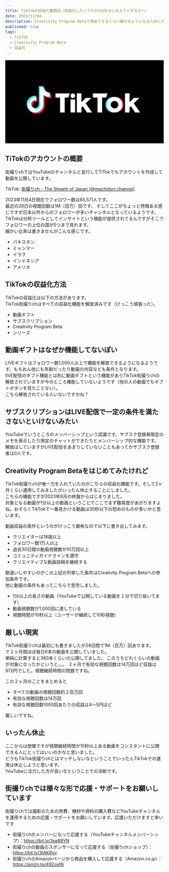 ```yaml
---
title: TikTokの収益化奮闘記（収益化したくてTikTokをはじめようとする人へ）
date: 2023/11/04
description: Creativity Program Betaで満足できるくらい稼げるようになるためにやったこと（結果、挫折）
published: true
tags:
  - TikTok
  - Creativity Program Beta
  - 収益化
---
```


![TikTok](/images/2023/11/tiktok_logo.jpg "TikTok")

## TiTokのアカウントの概要
街撮りchではYouTubeのチャンネルと並行してTiTokでもアカウントを作成して動画を公開しています。  

TikTok: <a href="https://www.tiktok.com/@machidori.channel" target="_blank">街撮りch - The Streets of Japan (@machidori.channel)</a>

2023年11月4日現在でフォロワー数は65,571人です。  
最近の28日の視聴回数は1M（百万）回です。
そしてここがちょっと特徴ある感じですが日本以外からのフォロワーが多いチャンネルとなっているようです。TikTokは分析ツールとしてインサイトという機能が提供されてるんですがそこでフォロワーの上位の国が5つまで見れます。  
細かい比率は書きませんがこんな感じです。  

* パキスタン
* ミャンマー
* イラク
* インドネシア
* アメリカ

## TikTokの収益化方法
TikTokの収益化は以下の方法があります。  
TikTok街撮りchはすべての収益化機能を解放済みです（けっこう頑張った）。

* 動画ギフト
* サブスクリプション
* Creativity Program Beta
* シリーズ

<!-- more -->

## 動画ギフトはなぜか機能してないぽい
LIVEギフトはフォロワー数1,000人以上で機能を解放できるようになるようです。もちおん他にも年齢だったり動画の内容なども条件となります。  
lIVE配信のギフト機能とは別に動画ギフトという機能がありTikTok街撮りchの解放されていますが今のところ機能していないようです（他の人の動画でもギフトボタンを見たことない）。  
こちら解放されている人いないですかね？

## サブスクリプションはLIVE配信で一定の条件を満たさないといけないみたい
YouTubeでいうところのメンバーシップという認識です。サブスク登録者限定のメモを表示したり限定のチャットができたりとメンバーシップ的な機能です。  
解放はしていますがLIVE配信をあまりしていないこともあってかサブスク登録者は0人です。  

## Creativity Program Betaをはじめてみたけれど
TikTok街撮りchが唯一力を入れていたのがこちらの収益化機能です。そして2ヶ月くらい運用してみましたがいったん休止することにしました。  
こちらの機能ですが2023年8月の終盤からはじまりました。  
対象となる動画が1分以上の動画ということでここでまず難易度があがりますよね。おそらくTikTokで一番見かける動画は30秒以下の短めのものが多いかと思います。  

動画収益の条件というのがけっこう厳格なので以下に書き出してみます。

* クリエイターは18歳以上
* フォロワー数1万人以上
* 過去30日間の動画視聴数が10万回以上
* コミュニティガイドラインを遵守
* クリエイティブな動画投稿を継続する

勘違いしやすいのがこの上記の列挙した条件はCreativity Program Betaへの参加条件です。  
他に動画の条件もあってこちらで苦労しました。

* 1分以上の長さの動画（YouTubeで公開している動画を１分で切り抜いてます）
* 動画視聴数が1,000回に達している
* 視聴時間が10秒以上（ユーザーが継続して10秒視聴）

## 厳しい現実
TikTok街撮りchは最初にも書きましたが28日間で1M（百万）回あります。  
で２ヶ月間ほぼ毎日6本の動画を公開していました。  
単純に計算すると360本くらいの公開してました。
このうちどれくらいの動画が対象になったかというと。。。
２ヶ月で有効な視聴回数は14万回ほど収益は972円でした。視聴継続時間の問題ですね。

この２ヶ月のことをまとめると

* すべての動画の視聴回数約２百万回
* 有効な視聴回数は14万回
* 有効な視聴回数1000回あたりの収益は4〜5円ほど

厳しいですね。

## いったん休止
ここからは想像ですが視聴継続時間が10秒以上ある動画をコンスタントに公開できる人にとってはいいのかなと思いました。  
どうもTikTok街撮りchとはマッチしないなということでいったんTikTokでの運用は休止しようと思います。  
YouTubeに注力した方が良いなということでの決断です。

## 街撮りchでは様々な形で応援・サポートをお願いしています

街撮りchでは撮影のための旅費、機材や資料の購入費などYouTubeチャンネルを運用するための応援・サポートをお願いしています。応援いただけますと幸いです

* 街撮りchのメンバーになって応援する（YouTubeチャンネルメンバーシップ）：https://bit.ly/3se89YN
* 街撮りchの動画のスポンサーになって応援する（街撮りchショップ）：https://bit.ly/3tAK8vv
* 街撮りchのAmazonページから商品を購入して応援する（Amazon.co.jp）：https://amzn.to/492osIN

















